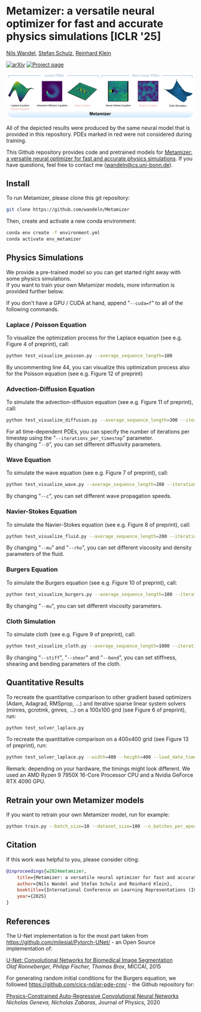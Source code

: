 # Metamizer: a versatile neural optimizer for fast and accurate physics simulations [ICLR '25]

<!--- h4 align="center"-->

[Nils Wandel](https://cg.cs.uni-bonn.de/person/dr-nils-wandel), [Stefan Schulz](https://cg.cs.uni-bonn.de/person/m-sc-stefan-schulz), [Reinhard Klein](https://cg.cs.uni-bonn.de/person/prof-dr-reinhard-klein)

[![arXiv](https://img.shields.io/badge/arXiv-2501.16764-b31b1b.svg?logo=arXiv)](https://arxiv.org/abs/2410.19746)
[![Project page](https://img.shields.io/badge/Project-Page-brightgreen)](https://wandeln.github.io/Metamizer_webpage/)

![image](imgs/Teaser.png)

All of the depicted results were produced by the same neural model that is provided in this repository. PDEs marked in red were not considered during training.

<!---/h4-->

This Github repository provides code and pretrained models for [Metamizer: a versatile neural optimizer for fast and accurate physics simulations](https://arxiv.org/abs/2410.19746).
If you have questions, feel free to contact me (wandeln@cs.uni-bonn.de).


## Install

To run Metamizer, please clone this git repository:

``` bash
git clone https://github.com/wandeln/Metamizer
```


Then, create and activate a new conda environment:

``` bash
conda env create -f environment.yml
conda activate env_metamizer
```

## Physics Simulations

We provide a pre-trained model so you can get started right away with some physics simulations.  
If you want to train your own Metamizer models, more information is provided further below.

If you don't have a GPU / CUDA at hand, append "```--cuda=f```" to all of the following commands.


### Laplace / Poisson Equation

To visualize the optimization process for the Laplace equation (see e.g. Figure 4 of preprint), call:

``` bash
python test_visualize_poisson.py --average_sequence_length=100
```

By uncommenting line 44, you can visualize this optimization process also for the Poisson equation (see e.g. Figure 12 of preprint)

### Advection-Diffusion Equation

To simulate the advection-diffusion equation (see e.g. Figure 11 of preprint), call:

``` bash
python test_visualize_diffusion.py --average_sequence_length=300 --iterations_per_timestep=10 --D=0.1
```

For all time-dependent PDEs, you can specify the number of iterations per timestep using the "```--iterations_per_timestep```" parameter.  
By changing "```--D```", you can set different diffusivity parameters.


### Wave Equation

To simulate the wave equation (see e.g. Figure 7 of preprint), call:

``` bash
python test_visualize_wave.py --average_sequence_length=200 --iterations_per_timestep=20 --c=2
```

By changing "```--c```", you can set different wave propagation speeds.

### Navier-Stokes Equation

To simulate the Navier-Stokes equation (see e.g. Figure 8 of preprint), call:

``` bash
python test_visualize_fluid.py --average_sequence_length=200 --iterations_per_timestep=20 --mu=0.1 --rho=4
```

By changing "```--mu```" and "```--rho```", you can set different viscosity and density parameters of the fluid.

### Burgers Equation

To simulate the Burgers equation (see e.g. Figure 10 of preprint), call:

``` bash
python test_visualize_burgers.py --average_sequence_length=100 --iterations_per_timestep=20 --mu=0.3
```

By changing "```--mu```", you can set different viscosity parameters.

### Cloth Simulation

To simulate cloth (see e.g. Figure 9 of preprint), call:

``` bash
python test_visualize_cloth.py --average_sequence_length=1000 --iterations_per_timestep=10 --stiff=1000 --shear=10 --bend=0.01
```

By changing "```--stiff```", "```--shear```" and "```--bend```", you can set stiffness, shearing and bending parameters of the cloth.


## Quantitative Results

To recreate the quantitative comparison to other gradient based optimizers (Adam, Adagrad, RMSprop, ...) and iterative sparse linear system solvers (minres, gcrotmk, gmres, ...) on a 100x100 grid (see Figure 6 of preprint), run:

``` bash
python test_solver_laplace.py
```

To recreate the quantitative comparison on a 400x400 grid (see Figure 13 of preprint), run:

``` bash
python test_solver_laplace.py --width=400 --height=400 --load_date_time="2024-09-23 09:01:08"
```

Remark: depending on your hardware, the timings might look different. We used an AMD Ryzen 9 7950X 16-Core Processor CPU and a Nvidia GeForce RTX 4090 GPU.

## Retrain your own Metamizer models

If you want to retrain your own Metamizer model, run for example:

``` bash
python train.py --batch_size=10 --dataset_size=100 --n_batches_per_epoch=5000 --average_sequence_length=600 --clip_grad_value=10
```

## Citation

If this work was helpful to you, please consider citing:
```bibtex
@inproceedings{w2024metamizer,
	title={Metamizer: a versatile neural optimizer for fast and accurate physics simulations},
	author={Nils Wandel and Stefan Schulz and Reinhard Klein},
	booktitle={International Conference on Learning Representations (ICLR)},
	year={2025}
}
```

## References

The U-Net implementation is for the most part taken from https://github.com/milesial/Pytorch-UNet/ - an Open Source implementation of:  

[U-Net: Convolutional Networks for Biomedical Image Segmentation](https://arxiv.org/abs/1505.04597)  
*Olaf Ronneberger, Philipp Fischer, Thomas Brox*, MICCAI, 2015

For generating random initial conditions for the Burgers equation, we followed https://github.com/cics-nd/ar-pde-cnn/ - the Github repository for:  

[Physics-Constrained Auto-Regressive Convolutional Neural Networks](https://arxiv.org/abs/1906.05747)  
*Nicholas Geneva, Nicholas Zabaras*, Journal of Physics, 2020

